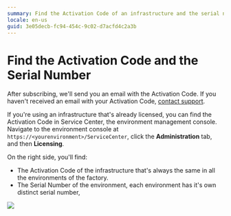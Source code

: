 ```yaml
---
summary: Find the Activation Code of an infrastructure and the serial number of an environment in Service Center.
locale: en-us
guid: 3e05decb-fc94-454c-9c02-d7acfd4c2a3b
---
```


# Find the Activation Code and the Serial Number

After subscribing, we'll send you an email with the Activation Code. If you haven't received an email with your Activation Code, [contact support](https://success.outsystems.com/Support/Enterprise_Customers/OutSystems_Support/01_Contact_OutSystems_technical_support).

If you're using an infrastructure that's already licensed, you can find the Activation Code in Service Center, the environment management console. Navigate to the environment console at `https://<yourenvironment>/ServiceCenter`, click the **Administration** tab, and then **Licensing**.

On the right side, you'll find:

* The Activation Code of the infrastructure that's always the same in all the environments of the factory.
* The Serial Number of the environment, each environment has it's own distinct serial number,

![](images/find-activation-code.png)

